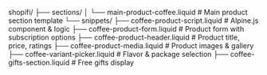 shopifi/
├── sections/
│ └── main-product-coffee.liquid # Main product section template
└── snippets/
├── coffee-product-script.liquid # Alpine.js component & logic
├── coffee-product-form.liquid # Product form with subscription options
├── coffee-product-header.liquid # Product title, price, ratings
├── coffee-product-media.liquid # Product images & gallery
├── coffee-variant-picker.liquid # Flavor & package selection
├── coffee-gifts-section.liquid # Free gifts display
